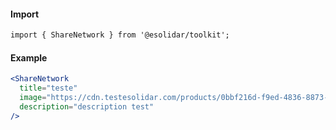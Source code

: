 #### Import

``` html
import { ShareNetwork } from '@esolidar/toolkit';
```

#### Example

``` jsx
<ShareNetwork 
  title="teste"
  image="https://cdn.testesolidar.com/products/0bbf216d-f9ed-4836-8873-33c5eaf6d3e2-THUMB.jpg"
  description="description test"
/>
```
